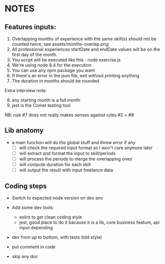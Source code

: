 # NOTES

## Features inputs:

1. Overlapping months of experience with the same skill(s) should not be counted twice, see assets/months-overlap.png
2. All professional experiences startDate and endDate values will be on the first day of the month.
3. You script will be executed like this : node exercise.js
4. We're using node 8.4 for the execution
5. You can use any npm package you want
6. If there's an error in the json file, exit without printing anything
7. The duration in months should be rounded

Extra interview note:

8. any starting month is a full month
9. jest is the Comet testing tool

NB: rule #7 does not really makes senses against rules #2 + #8

## Lib anatomy

- a main function will do the global stuff and throw error if any
  - [ ] will check the required input format so I won't care anymore later
  - [ ] will extract and format the input to skill/periods
  - [ ] will process the periods to merge the overlapping ones`
  - [ ] will compute duration for each skill
  - [ ] will output the result with input freelance data

## Coding steps

- Switch to expected node version on dev env
- Add some dev tools:
  - eslint to get clean coding style
  - jest, good place to do it bacause it is a lib, core business feature, api input depending
- dev from up to bottom, with tests (tdd style)

- put comment in code
- skip any doc
